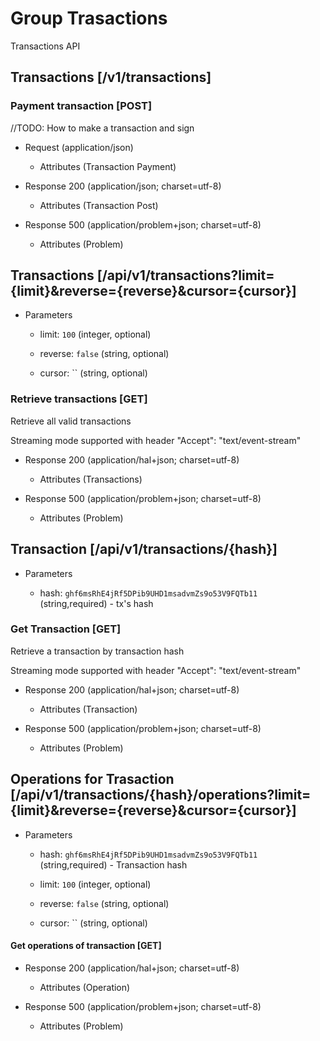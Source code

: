 # Group Trasactions
Transactions API


## Transactions [/v1/transactions]


### Payment transaction  [POST]
//TODO: How to make a transaction and sign

+ Request (application/json)
    
    + Attributes (Transaction Payment)

+ Response 200 (application/json; charset=utf-8)
    
    + Attributes (Transaction Post)

+ Response 500 (application/problem+json; charset=utf-8)

    + Attributes (Problem)

## Transactions [/api/v1/transactions?limit={limit}&reverse={reverse}&cursor={cursor}]
+ Parameters
    
    + limit: `100` (integer, optional)
    
    + reverse: `false` (string, optional)
    
    + cursor: `` (string, optional)

### Retrieve transactions [GET]
<p> Retrieve all valid transactions </p>

<p> Streaming mode supported with header "Accept": "text/event-stream" </p>

+ Response 200 (application/hal+json; charset=utf-8)

    + Attributes (Transactions)

+ Response 500 (application/problem+json; charset=utf-8)

    + Attributes (Problem)

## Transaction [/api/v1/transactions/{hash}]

+ Parameters
    
    + hash: `ghf6msRhE4jRf5DPib9UHD1msadvmZs9o53V9FQTb11` (string,required) - tx's hash
    
### Get Transaction [GET]
<p> Retrieve a transaction by transaction hash </p>

<p> Streaming mode supported with header "Accept": "text/event-stream" </p>

+ Response 200 (application/hal+json; charset=utf-8)

    + Attributes (Transaction)

+ Response 500 (application/problem+json; charset=utf-8)

    + Attributes (Problem)

## Operations for Trasaction [/api/v1/transactions/{hash}/operations?limit={limit}&reverse={reverse}&cursor={cursor}]

+ Parameters
    
    + hash: `ghf6msRhE4jRf5DPib9UHD1msadvmZs9o53V9FQTb11` (string,required) - Transaction hash
    
    + limit: `100` (integer, optional)
        
    + reverse: `false` (string, optional)
        
    + cursor: `` (string, optional)

#### Get operations of transaction [GET]

+ Response 200 (application/hal+json; charset=utf-8)
    
    + Attributes (Operation)

+ Response 500 (application/problem+json; charset=utf-8)

    + Attributes (Problem)

